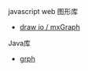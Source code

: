 javascript web 图形库

- [draw io / mxGraph](https://www.jgraph.com/index.html)


Java库

- [grph](http://www.i3s.unice.fr/~hogie/software/index.php?name=grph)